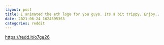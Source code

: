 ```yaml
--- 
layout: post 
title: I animated the eth logo for you guys. Its a bit trippy. Enjoy... 
date: 2021-06-24 1624595363 
categories: reddit 
--- 
```

https://redd.it/o7ge26